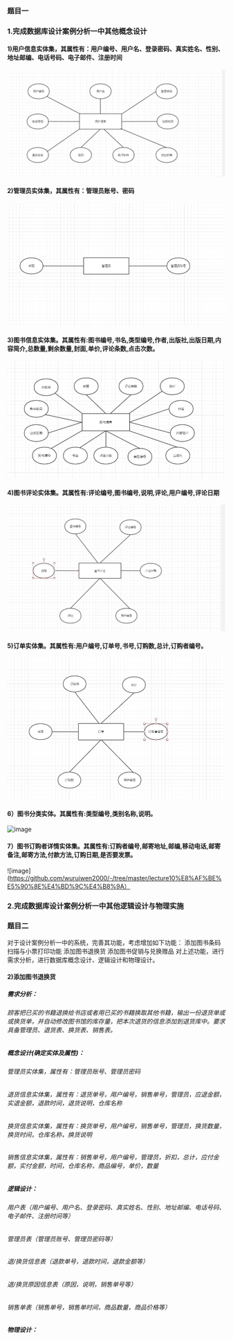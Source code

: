 ### 题目一
### 1.完成数据库设计案例分析一中其他概念设计
#### 1)用户信息实体集，其属性有：用户编号、用户名、登录密码、真实姓名、性别、地址邮编、电话号码、电子邮件、注册时间
![image](https://github.com/wuruiwen2000/-/blob/master/lecture10%E8%AF%BE%E5%90%8E%E4%BD%9C%E4%B8%9A/%E7%94%A8%E6%88%B7%E4%BF%A1%E6%81%AF%E5%AE%9E%E4%BD%93%E9%9B%86.PNG)
#### 2)管理员实体集，其属性有：管理员账号、密码
![image](https://github.com/wuruiwen2000/-/blob/master/lecture10%E8%AF%BE%E5%90%8E%E4%BD%9C%E4%B8%9A/%E7%AE%A1%E7%90%86%E5%91%98%E5%AE%9E%E4%BD%93%E9%9B%86.PNG)
#### 3)图书信息实体集。其属性有:图书编号,书名,类型编号,作者,出版社,出版日期,内容简介,总数量,剩余数量,封面,单价,评论条数,点击次数。
![image](https://github.com/wuruiwen2000/-/blob/master/lecture10%E8%AF%BE%E5%90%8E%E4%BD%9C%E4%B8%9A/%E5%9B%BE%E4%B9%A6%E4%BF%A1%E6%81%AF%E5%AE%9E%E4%BD%93%E9%9B%86.PNG)
#### 4)图书评论实体集。其属性有:评论编号,图书编号,说明,评论,用户编号,评论日期
![image](https://github.com/wuruiwen2000/-/blob/master/lecture10%E8%AF%BE%E5%90%8E%E4%BD%9C%E4%B8%9A/%E5%9B%BE%E4%B9%A6%E8%AF%84%E8%AE%BA%E5%AE%9E%E4%BD%93%E9%9B%86.PNG)
#### 5)订单实体集。其属性有:用户编号,订单号,书号,订购数,总计,订购者编号。
![image](https://github.com/wuruiwen2000/-/blob/master/lecture10%E8%AF%BE%E5%90%8E%E4%BD%9C%E4%B8%9A/%E8%AE%A2%E5%8D%95%E5%AE%9E%E4%BD%93%E9%9B%86.PNG)
#### 6）图书分类实体。其属性有:类型编号,类别名称,说明。
![image](https://github.com/wuruiwen2000/-/tree/master/lecture10%E8%AF%BE%E5%90%8E%E4%BD%9C%E4%B8%9A)
#### 7）图书订购者详情实体集。其属性有:订购者编号,邮寄地址,邮编,移动电话,邮寄 备注,邮寄方法,付款方法,订购日期,是否要发票。
![image](https://github.com/wuruiwen2000/-/tree/master/lecture10%E8%AF%BE%E5%90%8E%E4%BD%9C%E4%B8%9A）
### 2.完成数据库设计案例分析一中其他逻辑设计与物理实施

### 题目二
对于设计案例分析一中的系统，完善其功能，考虑增加如下功能：
添加图书条码扫描与小票打印功能
添加图书退换货
添加图书促销与兑换赠品
对上述功能，进行需求分析，进行数据库概念设计、逻辑设计和物理设计。
#### 2)添加图书退换货
##### 需求分析：
###### 顾客把已买的书籍退换给书店或者用已买的书籍换取其他书籍，输出一份退货单或或换货单，并自动修改图书馆的库存量，把本次退货的信息添加到退货库中。要求具备管理员、退货表、换货表、销售表。
##### 概念设计(确定实体及属性)：
###### 管理员实体集，属性有：管理员账号、管理员密码
###### 退货信息实体集，属性有：退货单号，用户编号，销售单号，管理员，应退金额，实退金额，退款时间，退货说明，仓库名称
###### 换货信息实体集，属性有：换货单号，用户编号，销售单号，管理员，换货数量，换货时间，仓库名称，换货说明
###### 销售信息实体集，属性有：销售单号，用户编号，管理员，折扣，总计，应付金额，实付金额，时间，仓库名称，商品编号，单价，数量
##### 逻辑设计：
###### 用户表（用户编号、用户名、登录密码、真实姓名、性别、地址邮编、电话号码、电子邮件、注册时间等）
###### 管理员表（管理员账号、管理员密码等）
###### 退/换货信息表（退款单号，退款时间，退款金额等）
###### 退/换货原因信息表（原因，说明，销售单号等）
###### 销售单表（销售单号，销售单时间，商品数量，商品价格等）
##### 物理设计：
